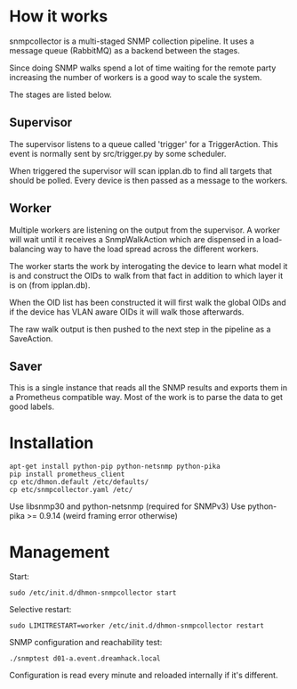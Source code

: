 # How it works

snmpcollector is a multi-staged SNMP collection pipeline.
It uses a message queue (RabbitMQ) as a backend between the stages.

Since doing SNMP walks spend a lot of time waiting for the remote party
increasing the number of workers is a good way to scale the system.

The stages are listed below.

## Supervisor

The supervisor listens to a queue called 'trigger' for a TriggerAction.
This event is normally sent by src/trigger.py by some scheduler.

When triggered the supervisor will scan ipplan.db to find all
targets that should be polled. Every device is then passed as
a message to the workers.

## Worker

Multiple workers are listening on the output from the supervisor.
A worker will wait until it receives a SnmpWalkAction which are
dispensed in a load-balancing way to have the load spread across the
different workers.

The worker starts the work by interogating the device to learn
what model it is and construct the OIDs to walk from that fact in addition
to which layer it is on (from ipplan.db).

When the OID list has been constructed it will first walk the global
OIDs and if the device has VLAN aware OIDs it will walk those afterwards.

The raw walk output is then pushed to the next step in the pipeline as a
SaveAction.

## Saver

This is a single instance that reads all the SNMP results and exports
them in a Prometheus compatible way. Most of the work is to parse the
data to get good labels.

# Installation

    apt-get install python-pip python-netsnmp python-pika
    pip install prometheus_client
    cp etc/dhmon.default /etc/defaults/
    cp etc/snmpcollector.yaml /etc/

Use libsnmp30 and python-netsnmp (required for SNMPv3)
Use python-pika >= 0.9.14 (weird framing error otherwise)

# Management

Start:

    sudo /etc/init.d/dhmon-snmpcollector start

Selective restart:

    sudo LIMITRESTART=worker /etc/init.d/dhmon-snmpcollector restart

SNMP configuration and reachability test:

    ./snmptest d01-a.event.dreamhack.local

Configuration is read every minute and reloaded internally if it's different.
